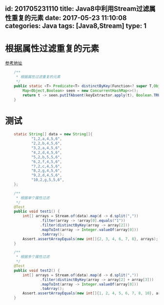 id: 201705231110
title: Java8中利用Stream过滤属性重复的元素
date: 2017-05-23 11:10:08
categories: Java
tags: [Java8,Stream]
type: 1
---------
# 根据属性过滤重复的元素
[参考地址](http://stackoverflow.com/questions/27870136/java-lambda-stream-distinct-on-arbitrary-key)
```java
    /**
     * 根据属性过滤重复的元素
     */
    public static <T> Predicate<T> distinctByKey(Function<? super T,Object> keyExtractor) {
        Map<Object,Boolean> seen = new ConcurrentHashMap<>();
        return t -> seen.putIfAbsent(keyExtractor.apply(t), Boolean.TRUE) == null;
    }
```

# 测试
```java
    static String[] data = new String[]{
            "1,2,a,4,5,6",
            "2,2,b,4,5,6",
            "3,2,a,4,5,6",
            "4,2,d,4,5,6",
            "5,2,b,5,5,6",
            "6,2,f,4,5,6",
            "7,2,c,4,5,6",
            "8,2,g,4,5,6",
            "9,2,d,4,5,6",
            "10,2,g,5,5,6",
    };

    /**
     * 根据单个属性过滤
     */
    @Test
    public void test1() {
        int[] arrays = Stream.of(data).map(d -> d.split(","))
                .filter(array -> !array[0].equals("1"))
                .filter(distinctByKey(array -> array[2]))
                .mapToInt(array -> Integer.valueOf(array[0]))
                .toArray();
        Assert.assertArrayEquals(new int[]{2, 3, 4, 6, 7, 8}, arrays);
    }

    /**
     * 根据多个属性过滤
     */
    @Test
    public void test2() {
        int[] arrays = Stream.of(data).map(d -> d.split(","))
                .filter(distinctByKey(array -> array[2] + array[3]))
                .mapToInt(array -> Integer.valueOf(array[0]))
                .toArray();
        Assert.assertArrayEquals(new int[]{1, 2, 4, 5, 6, 7, 8, 10}, arrays);
    }
```

